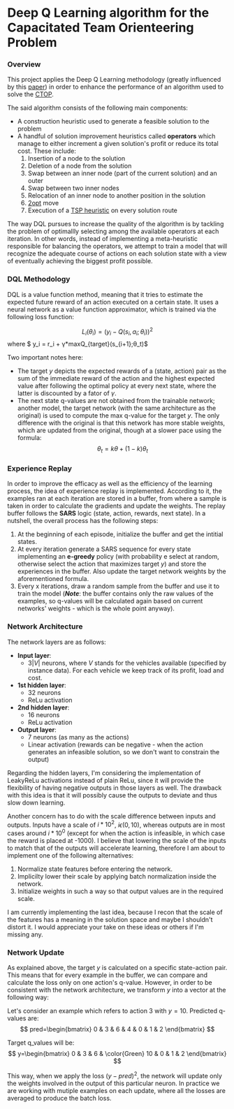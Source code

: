 # Deep Q Learning algorithm for the Capacitated Team Orienteering Problem
### Overview

This project applies the Deep Q Learning methodology (greatly influenced by this [paper](https://www.cs.toronto.edu/%7Evmnih/docs/dqn.pdf)) in order to enhance the performance
of an algorithm used to solve the [CTOP](https://link.springer.com/article/10.1057/palgrave.jors.2602603). 

The said algorithm consists of the following main components:
* A construction heuristic used to generate a feasible solution to the problem
* A handful of solution improvement heuristics called **operators** which manage to either increment a given solution's profit or reduce its total cost. These include:
  1. Insertion of a node to the solution
  2. Deletion of a node from the solution
  3. Swap between an inner node (part of the current solution) and an outer
  4. Swap between two inner nodes
  5. Relocation of an inner node to another position in the solution
  6. [2opt](https://en.wikipedia.org/wiki/2-opt) move
  7. Execution of a [TSP heuristic](http://webhotel4.ruc.dk/~keld/research/LKH/) on every solution route

The way DQL pursues to increase the quality of the algorithm is by tackling the
problem of optimallly selecting among the available operators at each iteration.
In other words, instead of implementing a meta-heuristic responsible for balancing the operators, we attempt to train a model that will recognize the adequate course of actions
on each solution state with a view of eventually achieving the biggest profit possible.

### DQL Methodology

DQL is a value function method, meaning that it tries to estimate the expected future reward of an action executed on a certain state. It uses a neural network as a value function approximator, which is trained via the following loss function:

$$L_i(θ_i)= (y_i - Q(s_i,a_i;θ_i))^2$$ where $ y_i = r_i + γ*maxQ_{target}(s_{i+1};θ_t)$

Two important notes here:
* The target $y$ depicts the expected rewards of a (state, action) pair as the sum of the immediate reward of the action and the highest expected
value after following the optimal policy at every next state, where the latter is discounted by a fator of $γ$.
* The next state q-values are not obtained from the trainable network; another model, the target network (with the same architecture as the original) is used to compute the max q-value for the target $y$. The only difference with the original is that this network has more stable weights, which are updated from the original, though at a slower pace using the formula:
$$θ_t = kθ + (1-k)θ_t$$

### Experience Replay

In order to improve the efficacy as well as the efficiency of the learning process, the idea of experience replay is implemented. According to it, the examples ran at each iteration are stored in a buffer, from where a sample is taken in order to calculate the gradients and update the weights. The replay buffer follows the **SARS** logic (state, action, rewards, next state). In a nutshell, the overall process has the following steps:
1. At the beginning of each episode, initialize the buffer and get the intitial states.
2. At every iteration generate a SARS sequence for every state implementing an **e-greedy** policy (with probability e select at random, otherwise select the action that maximizes target $y$) and store the experiences in the buffer. Also update the target network weights by the aforementioned formula.
3. Every x iterations, draw a random sample from the buffer and use it to train the model (***Note***: the buffer contains only the raw values of the examples, so q-values will be calculated again based on current networks' weights - which is the whole point anyway).

### Network Architecture

The network layers are as follows:
* **Input layer**:
  * $3|V|$ neurons, where $V$ stands for the vehicles available (specified by instance data). For each vehicle we keep track of its profit, load and cost.
* **1st hidden layer**:
  * 32 neurons
  * ReLu activation 
* **2nd hidden layer**:
  * 16 neurons
  * ReLu activation
* **Output layer**:
  * 7 neurons (as many as the actions)
  * Linear activation (rewards can be negative - when the action generates an infeasible solution, so we don't want to constrain the output)

Regarding the hidden layers, I'm considering the implementation of LeakyReLu activations instead of plain ReLu, since it will provide the flexibility of having negative outputs in those layers as well. The drawback with this idea is that it will possibly cause the outputs to deviate and thus slow down learning.

Another concern has to do with the scale difference between inputs and outputs. Inputs have a scale of $i * 10^2$, $i \epsilon (0,10)$, whereas outputs are in most cases around $i * 10^0$ (except for when the action is infeasible, in which case the reward is placed at -1000). I believe that lowering the scale of the inputs to match that of the outputs will accelerate learning, therefore I am about to implement one of the following alternatives:
1. Normalize state features before entering the network.
2. Implicilty lower their scale by applying batch normalization inside the network.
3. Initialize weights in such a way so that output values are in the required scale.

I am currently implementing the last idea, because I recon that the scale of the features has a meaning in the solution space and maybe I shouldn't distort it. I would appreciate your take on these ideas or others if I'm missing any.

### Network Update

As explained above, the target $y$ is calculated on a specific state-action pair. This means that for every example in the buffer, we can compare and calculate the loss only on one action's q-value. However, in order to be consistent with the network architecture, we transform $y$ into a vector at the following way:

Let's consider an example which refers to action 3 with $y=10$. Predicted q-values are:
$$ pred=\begin{bmatrix} 0 & 3 & 6 & 4 & 0 & 1 & 2 \end{bmatrix} $$

Target q_values will be:
$$ y=\begin{bmatrix} 0 & 3 & 6 & \color{Green} 10 & 0 & 1 & 2 \end{bmatrix} $$

This way, when we apply the loss $(y - pred)^2$, the network will update only the weights involved in the output of this particular neuron.
In practice we are working with mutiple examples on each update, where all the losses are averaged to produce the batch loss.
